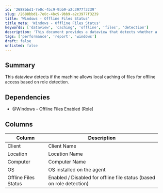 ```yaml
---
id: '2688bbd1-7e0c-4bc9-9bb9-a2c3977f3239'
slug: /2688bbd1-7e0c-4bc9-9bb9-a2c3977f3239
title: 'Windows - Offline Files Status'
title_meta: 'Windows - Offline Files Status'
keywords: ['dataview', 'caching', 'offline', 'files', 'detection']
description: 'This document provides a dataview that detects whether a machine allows local caching of files for offline access based on role detection. It includes details on dependencies, columns, and the status of offline files.'
tags: ['performance', 'report', 'windows']
draft: false
unlisted: false
---
```


## Summary

This dataview detects if the machine allows local caching of files for offline access based on role detection.

## Dependencies

- @Windows - Offline Files Enabled (Role)

## Columns

| Column                | Description                                                  |
|----------------------|--------------------------------------------------------------|
| Client               | Client Name                                                 |
| Location             | Location Name                                               |
| Computer             | Computer Name                                               |
| OS                   | OS installed on the agent                                   |
| Offline Files Status  | Enabled / Disabled for offline file status (based on role detection) |
